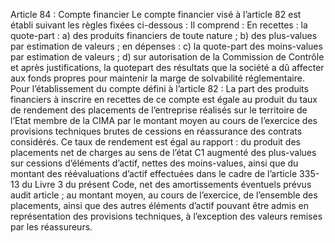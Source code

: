 Article 84 : Compte financier
Le compte financier visé à l’article 82 est établi suivant les règles fixées ci-dessous :
Il comprend :
En recettes :
la quote-part :
a) des produits financiers de toute nature ;
b) des plus-values par estimation de valeurs ;
en dépenses :
c) la quote-part des moins-values par estimation de valeurs ;
d) sur autorisation de la Commission de Contrôle et après justifications, la quotepart des résultats que la société a dû affecter aux fonds propres pour maintenir la marge de solvabilité réglementaire.
Pour l’établissement du compte défini à l’article 82 :
La part des produits financiers à inscrire en recettes de ce compte est égale au produit du taux de rendement des placements de l’entreprise réalisés sur le territoire de l’Etat membre de la CIMA par le montant moyen au cours de l’exercice des provisions techniques brutes de cessions en réassurance des contrats considérés. Ce taux de rendement est égal au rapport :
du produit des placements net de charges au sens de l’état C1 augmenté des plus-values sur cessions d’éléments d’actif, nettes des moins-values, ainsi que du montant des réévaluations d’actif effectuées dans le cadre de l’article 335-13 du Livre 3 du présent Code, net des amortissements éventuels prévus audit article ;
au montant moyen, au cours de l’exercice, de l’ensemble des placements, ainsi que des autres éléments d’actif pouvant être admis en représentation des provisions techniques, à l’exception des valeurs remises par les réassureurs.